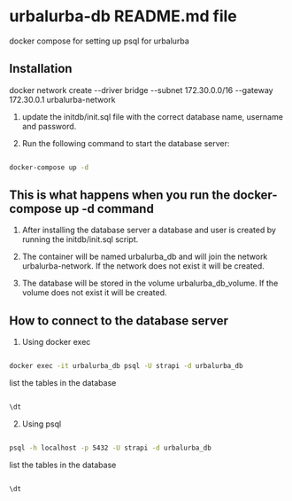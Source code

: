 # urbalurba-db README.md file
docker compose for setting up psql for urbalurba




## Installation

docker network create --driver bridge --subnet 172.30.0.0/16 --gateway 172.30.0.1 urbalurba-network


1. update the initdb/init.sql file with the correct database name, username and password.

2. Run the following command to start the database server:
```bash

docker-compose up -d

```

## This is what happens when you run the docker-compose up -d command

1. After installing the database server a database and user is created by running the initdb/init.sql script.

2. The container will be named urbalurba_db and will join the network urbalurba-network. If the network does not exist it will be created.

3. The database will be stored in the volume urbalurba_db_volume. If the volume does not exist it will be created.


## How to connect to the database server

1. Using docker exec

```bash

docker exec -it urbalurba_db psql -U strapi -d urbalurba_db

```

list the tables in the database

```bash

\dt

```

2. Using psql

```bash

psql -h localhost -p 5432 -U strapi -d urbalurba_db

```

list the tables in the database

```bash

\dt

```
